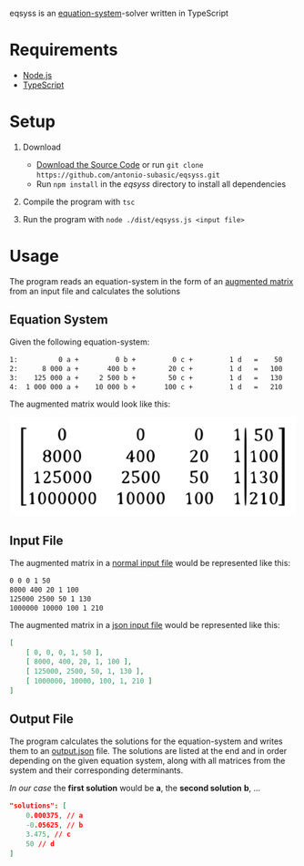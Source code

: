 eqsyss is an [equation-system](https://en.wikipedia.org/wiki/System_of_equations)-solver written in TypeScript

# Requirements

- [Node.js](https://nodejs.org/en/)
- [TypeScript](https://www.typescriptlang.org/)

# Setup

1. Download
    - [Download the Source Code](https://github.com/antonio-subasic/eqsyss/archive/refs/heads/main.zip) or run `git clone https://github.com/antonio-subasic/eqsyss.git`
    - Run `npm install` in the *eqsyss* directory to install all dependencies

1. Compile the program with `tsc`

1. Run the program with `node ./dist/eqsyss.js <input file>`

# Usage

The program reads an equation-system in the form of an [augmented matrix](https://en.wikipedia.org/wiki/Augmented_matrix) from an input file and calculates the solutions

## Equation System

Given the following equation-system:
```
1:          0 a +         0 b +         0 c +         1 d   =    50
2:      8 000 a +       400 b +        20 c +         1 d   =   100
3:    125 000 a +     2 500 b +        50 c +         1 d   =   130
4:  1 000 000 a +    10 000 b +       100 c +         1 d   =   210
```

The augmented matrix would look like this:

<img src="augmented-matrix.svg" style="background-color: white;">

## Input File

The augmented matrix in a [normal input file](input.txt) would be represented like this:
```
0 0 0 1 50
8000 400 20 1 100
125000 2500 50 1 130
1000000 10000 100 1 210
```

The augmented matrix in a [json input file](input.json) would be represented like this:
```json
[
    [ 0, 0, 0, 1, 50 ],
    [ 8000, 400, 20, 1, 100 ],
    [ 125000, 2500, 50, 1, 130 ],
    [ 1000000, 10000, 100, 1, 210 ]
]
```

## Output File

The program calculates the solutions for the equation-system and writes them to an [output.json](output.json) file. The solutions are listed at the end and in order depending on the given equation system, along with all matrices from the system and their corresponding determinants.

*In our case* the **first solution** would be **a**, the **second solution** **b**, ...

```json
"solutions": [
    0.000375, // a
    -0.05625, // b
    3.475, // c
    50 // d
]
```
